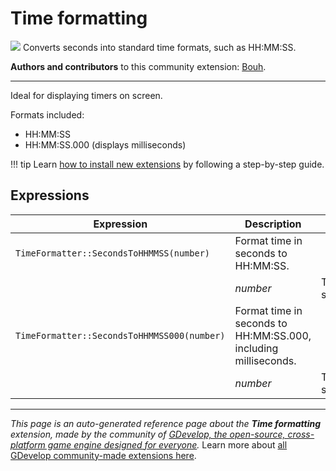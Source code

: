 # Time formatting

<img src="https://resources.gdevelop-app.com/assets/Icons/clock-digital.svg" class="extension-icon"></img>
Converts seconds into standard time formats, such as HH:MM:SS. 

**Authors and contributors** to this community extension: [Bouh](https://gd.games/Bouh).

---

Ideal for displaying timers on screen.

Formats included:

* HH:MM:SS
* HH:MM:SS.000 (displays milliseconds)

!!! tip
    Learn [how to install new extensions](/gdevelop5/extensions/search) by following a step-by-step guide.

## Expressions

| Expression | Description |  |
|-----|-----|-----|
| `TimeFormatter::SecondsToHHMMSS(number)` | Format time in seconds to HH:MM:SS. ||
| | _number_ | Time, in seconds |
| `TimeFormatter::SecondsToHHMMSS000(number)` | Format time in seconds to HH:MM:SS.000, including milliseconds. ||
| | _number_ | Time, in seconds |

---

*This page is an auto-generated reference page about the **Time formatting** extension, made by the community of [GDevelop, the open-source, cross-platform game engine designed for everyone](https://gdevelop.io/).* Learn more about [all GDevelop community-made extensions here](/gdevelop5/extensions).
